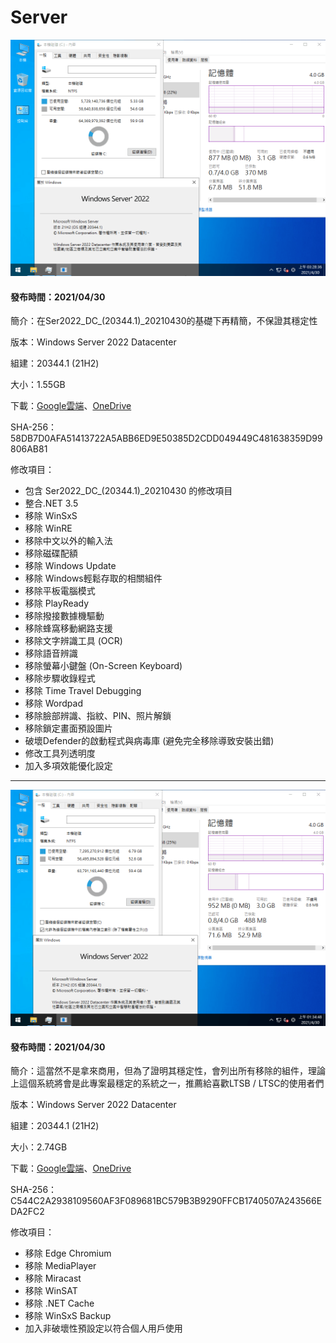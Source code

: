 # Server

![preview.png](/preview/Ser2022_DC_(20344.1)_20210430-2.png)

#### 發布時間：2021/04/30

簡介：在Ser2022_DC_(20344.1)_20210430的基礎下再精簡，不保證其穩定性

版本：Windows Server 2022 Datacenter

組建：20344.1 (21H2)

大小：1.55GB

下載：[Google雲端](http://tiny.cc/s2022dc_20210430_2)、[OneDrive](http://tiny.cc/s2022dc_20210430_2_o)

SHA-256：58DB7D0AFA51413722A5ABB6ED9E50385D2CDD049449C481638359D99806AB81

修改項目：
- 包含 Ser2022_DC_(20344.1)_20210430 的修改項目
- 整合.NET 3.5
- 移除 WinSxS
- 移除 WinRE
- 移除中文以外的輸入法
- 移除磁碟配額
- 移除 Windows Update
- 移除 Windows輕鬆存取的相關組件
- 移除平板電腦模式
- 移除 PlayReady
- 移除撥接數據機驅動
- 移除蜂窩移動網路支援
- 移除文字辨識工具 (OCR)
- 移除語音辨識
- 移除螢幕小鍵盤 (On-Screen Keyboard)
- 移除步驟收錄程式
- 移除 Time Travel Debugging
- 移除 Wordpad
- 移除臉部辨識、指紋、PIN、照片解鎖
- 移除鎖定畫面預設圖片
- 破壞Defender的啟動程式與病毒庫 (避免完全移除導致安裝出錯)
- 修改工具列透明度
- 加入多項效能優化設定

----

![preview.png](/preview/Ser2022_DC_(20344.1)_20210430.png)

#### 發布時間：2021/04/30

簡介：這當然不是拿來商用，但為了證明其穩定性，會列出所有移除的組件，理論上這個系統將會是此專案最穩定的系統之一，推薦給喜歡LTSB / LTSC的使用者們

版本：Windows Server 2022 Datacenter

組建：20344.1 (21H2)

大小：2.74GB

下載：[Google雲端](http://tiny.cc/s2022dc_20210430)、[OneDrive](http://tiny.cc/s2022dc_20210430_o)

SHA-256：C544C2A2938109560AF3F089681BC579B3B9290FFCB1740507A243566EDA2FC2

修改項目：
- 移除 Edge Chromium
- 移除 MediaPlayer
- 移除 Miracast
- 移除 WinSAT
- 移除 .NET Cache
- 移除 WinSxS Backup
- 加入非破壞性預設定以符合個人用戶使用
